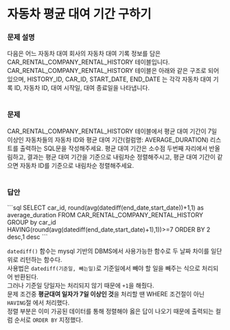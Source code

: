# 자동차 평균 대여 기간 구하기

<h3>문제 설명</h3>
다음은 어느 자동차 대여 회사의 자동차 대여 기록 정보를 담은 CAR_RENTAL_COMPANY_RENTAL_HISTORY 테이블입니다. CAR_RENTAL_COMPANY_RENTAL_HISTORY 테이블은 아래와 같은 구조로 되어있으며, HISTORY_ID, CAR_ID, START_DATE, END_DATE 는 각각 자동차 대여 기록 ID, 자동차 ID, 대여 시작일, 대여 종료일을 나타냅니다.
<br><br>
<h3>문제</h3>
CAR_RENTAL_COMPANY_RENTAL_HISTORY 테이블에서 평균 대여 기간이 7일 이상인 자동차들의 자동차 ID와 평균 대여 기간(컬럼명: AVERAGE_DURATION) 리스트를 출력하는 SQL문을 작성해주세요. 평균 대여 기간은 소수점 두번째 자리에서 반올림하고, 결과는 평균 대여 기간을 기준으로 내림차순 정렬해주시고, 평균 대여 기간이 같으면 자동차 ID를 기준으로 내림차순 정렬해주세요.
<br><br>
<h3>답안</h3>
```sql
SELECT
    car_id, round(avg(datediff(end_date,start_date))+1,1) as average_duration
FROM
    CAR_RENTAL_COMPANY_RENTAL_HISTORY
GROUP by 
    car_id
HAVING(round(avg(datediff(end_date,start_date)+1),1))>=7
ORDER BY
    2 desc,1 desc
```

`datediff()` 함수는 mysql 기반의 DBMS에서 사용가능한 함수로 두 날짜 차이를 일단위로 리턴하는 함수다.  
사용법은 `datediff(기준일, 빼는일)`로 기준일에서 빼야 할 일을 빼주는 식으로 처리되어 반환된다.  
그러나 기준일 당일자는 처리되지 않기 때문에 `+1`을 해줬다.  
문제 조건중 <b>평균대여 일자가 7일 이상인 것</b>을 처리할 땐 WHERE 조건절이 아닌 `HAVING`절 에서 처리했다.  
정렬 부분은 이미 가공된 데이터를 통해 정렬해야 옳은 답이 나오기 때문에 출력되는 컬럼 순서로 `ORDER BY` 지정했다.
